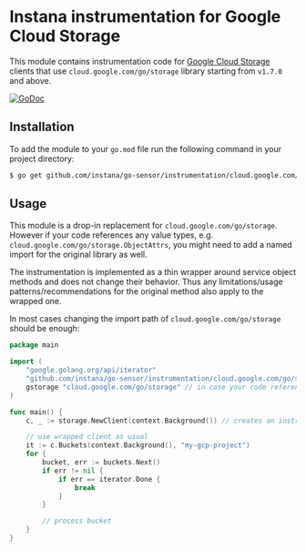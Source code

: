 Instana instrumentation for Google Cloud Storage
================================================

This module contains instrumentation code for [Google Cloud Storage][gcs] clients that use `cloud.google.com/go/storage` library starting from `v1.7.0` and above.

[![GoDoc](https://img.shields.io/static/v1?label=godoc&message=reference&color=blue)][godoc]

Installation
------------

To add the module to your `go.mod` file run the following command in your project directory:

```bash
$ go get github.com/instana/go-sensor/instrumentation/cloud.google.com/go/storage
```

Usage
-----

This module is a drop-in replacement for `cloud.google.com/go/storage`. However if your code references any value types,
e.g. `cloud.google.com/go/storage.ObjectAttrs`, you might need to add a named import for the original library as well.

The instrumentation is implemented as a thin wrapper around service object methods and does not change their behavior. Thus
any limitations/usage patterns/recommendations for the original method also apply to the wrapped one.

In most cases changing the import path of `cloud.google.com/go/storage` should be enough:

```go
package main

import (
	"google.golang.org/api/iterator"
	"github.com/instana/go-sensor/instrumentation/cloud.google.com/go/storage" // replaces "cloud.google.com/go/storage"
	gstorage "cloud.google.com/go/storage" // in case your code references value types
)

func main() {
	c, _ := storage.NewClient(context.Background()) // creates an instrumented GCS client

	// use wrapped client as usual
	it := c.Buckets(context.Background(), "my-gcp-project")
	for {
	    bucket, err := buckets.Next()
		if err != nil {
			if err == iterator.Done {
				break
			}
		}

		// process bucket
	}
}
```

[godoc]: https://pkg.go.dev/github.com/instana/go-sensor/instrumentation/cloud.google.com/go/storage
[gcs]: https://cloud.google.com/storage
